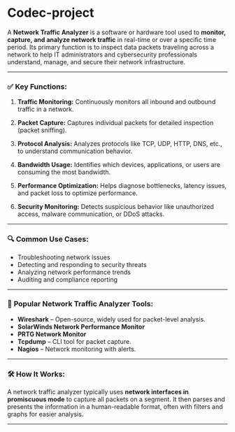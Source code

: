 # Codec-project


A **Network Traffic Analyzer** is a software or hardware tool used to **monitor, capture, and analyze network traffic** in real-time or over a specific time period. Its primary function is to inspect data packets traveling across a network to help IT administrators and cybersecurity professionals understand, manage, and secure their network infrastructure.

---

### ✅ **Key Functions:**

1. **Traffic Monitoring:**
   Continuously monitors all inbound and outbound traffic in a network.

2. **Packet Capture:**
   Captures individual packets for detailed inspection (packet sniffing).

3. **Protocol Analysis:**
   Analyzes protocols like TCP, UDP, HTTP, DNS, etc., to understand communication behavior.

4. **Bandwidth Usage:**
   Identifies which devices, applications, or users are consuming the most bandwidth.

5. **Performance Optimization:**
   Helps diagnose bottlenecks, latency issues, and packet loss to optimize performance.

6. **Security Monitoring:**
   Detects suspicious behavior like unauthorized access, malware communication, or DDoS attacks.

---

### 🔍 **Common Use Cases:**

* Troubleshooting network issues
* Detecting and responding to security threats
* Analyzing network performance trends
* Auditing and compliance reporting

---

### 🧰 **Popular Network Traffic Analyzer Tools:**

* **Wireshark** – Open-source, widely used for packet-level analysis.
* **SolarWinds Network Performance Monitor**
* **PRTG Network Monitor**
* **Tcpdump** – CLI tool for packet capture.
* **Nagios** – Network monitoring with alerts.

---

### 🛠️ **How It Works:**

A network traffic analyzer typically uses **network interfaces in promiscuous mode** to capture all packets on a segment. It then parses and presents the information in a human-readable format, often with filters and graphs for easier analysis.

---




